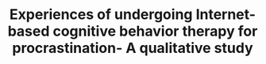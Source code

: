 --- 
abstract: '' 
authors: 
 - A Rozental
 -  D Forsström
 -  JA Tangen
 -  P Carlbring
doi: '' 
featured: false 
publication: '*Internet Interventions*, 70' 
publication_short: '' 
publishDate: '2015-01-01' 
title: 'Experiences of undergoing Internet-based cognitive behavior therapy for procrastination- A qualitative study' 
url_code: '' 
url_dataset: '' 
url_pdf: '' 
url_poster: '' 
url_project: '' 
url_slides: '' 
url_source: '' 
url_video: '' 
---